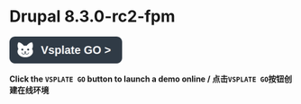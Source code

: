 # Drupal 8.3.0-rc2-fpm

<a href="https://www.vsplate.com/?docker-compose=https://github.com/vsplate/dcenvs/drupal/8.3.0-rc2-fpm"><img alt="VSPLATE GO" src="https://raw.githubusercontent.com/vsplate/images/master/vsgo_btn.png" width="200px"></a>

**Click the `VSPLATE GO` button to launch a demo online / 点击`VSPLATE GO`按钮创建在线环境**